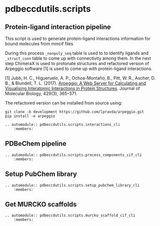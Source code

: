 # pdbeccdutils.scripts

## Protein-ligand interaction pipeline

This script is used to generate protein-ligand interactions information
for bound molecules from mmcif files

During this process `_nonpoly_seq` table is used to to identify ligands
and `_struct_conn` table to come up with connectivity among them. In the
next step ChimeraX is used to protonate structures and refactored
version of Arpeggio software [1] is used to come up with protein-ligand
interactions.

[1] Jubb, H. C., Higueruelo, A. P., Ochoa-Montaño, B., Pitt, W. R.,
Ascher, D. B., & Blundell, T. L. (2017). [Arpeggio: A Web Server for Calculating and Visualising Interatomic Interactions in Protein Structures](https://doi.org/10.1016/j.jmb.2016.12.004).
Journal of Molecular Biology, 429(3), 365–371.

The refactored version can be installed from source using:

```console
git clone -b development https://github.com/lpravda/arpeggio.git
pip install -e arpeggio
```

```eval_rst
.. automodule:: pdbeccdutils.scripts.interactions_cli
    :members:
```

## PDBeChem pipeline

```eval_rst
.. automodule:: pdbeccdutils.scripts.process_components_cif_cli
    :members:
```

## Setup PubChem library

```eval_rst
.. automodule:: pdbeccdutils.scripts.setup_pubchem_library_cli
    :members:
```

## Get MURCKO scaffolds

```eval_rst
.. automodule:: pdbeccdutils.scripts.murcko_scaffold_cif_cli
    :members:
```